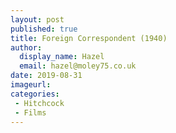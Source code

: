 ```yaml
---
layout: post
published: true
title: Foreign Correspondent (1940)
author:
  display_name: Hazel
  email: hazel@moley75.co.uk
date: 2019-08-31
imageurl: 
categories:
 - Hitchcock
 - Films
---
```

